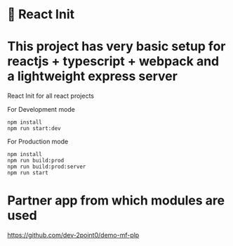 # 🚀 React Init
# This project has very basic setup for reactjs + typescript + webpack and a lightweight express server
React Init for all react projects

For Development mode

```
npm install
npm run start:dev
```


For Production mode
```
npm install
npm run build:prod
npm run build:prod:server
npm run start
```

# Partner app from which modules are used  

https://github.com/dev-2point0/demo-mf-plp

